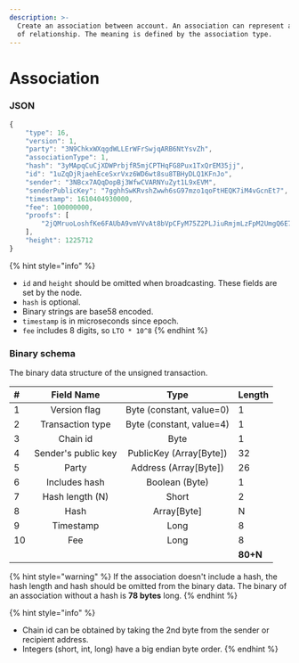```yaml
---
description: >-
  Create an association between account. An association can represent any kind
  of relationship. The meaning is defined by the association type.
---
```


# Association

### JSON

```javascript
{
    "type": 16,
    "version": 1,
    "party": "3N9ChkxWXqgdWLLErWFrSwjqARB6NtYsvZh",
    "associationType": 1,
    "hash": "3yMApqCuCjXDWPrbjfR5mjCPTHqFG8Pux1TxQrEM35jj",
    "id": "1uZqDjRjaehEceSxrVxz6WD6wt8su8TBHyDLQ1KFnJo",
    "sender": "3NBcx7AQqDopBj3WfwCVARNYuZyt1L9xEVM",
    "senderPublicKey": "7gghhSwKRvshZwwh6sG97mzo1qoFtHEQK7iM4vGcnEt7",
    "timestamp": 1610404930000,
    "fee": 100000000,
    "proofs": [
        "2jQMruoLoshfKe6FAUbA9vmVVvAt8bVpCFyM75Z2PLJiuRmjmLzFpM2UmgQ6E73qn46AVQprQJPBhQe92S7iSXbZ"
    ],
    "height": 1225712
}
```

{% hint style="info" %}
* `id` and `height` should be omitted when broadcasting. These fields are set by the node.
* `hash` is optional.
* Binary strings are base58 encoded.
* `timestamp` is in microseconds since epoch.
* `fee` includes 8 digits, so `LTO * 10^8`
{% endhint %}

### Binary schema

The binary data structure of the unsigned transaction.

| \# | Field Name | Type | Length |
| :--- | :---: | :---: | :--- |
| 1 | Version flag | Byte \(constant, value=0\) | 1 |
| 2 | Transaction type | Byte \(constant, value=4\) | 1 |
| 3 | Chain id | Byte | 1 |
| 4 | Sender's public key | PublicKey \(Array\[Byte\]\) | 32 |
| 5 | Party | Address \(Array\[Byte\]\) | 26 |
| 6 | Includes hash | Boolean \(Byte\) | 1 |
| 7 | Hash length \(N\) | Short | 2 |
| 8 | Hash | Array\[Byte\] | N |
| 9 | Timestamp | Long | 8 |
| 10 | Fee | Long | 8 |
|  |  |  | **80+N** |

{% hint style="warning" %}
If the association doesn't include a hash, the hash length and hash should be omitted from the binary data. The binary of an association without a hash is **78 bytes** long.
{% endhint %}

{% hint style="info" %}
* Chain id can be obtained by taking the 2nd byte from the sender or recipient address.
* Integers \(short, int, long\) have a big endian byte order.
{% endhint %}

